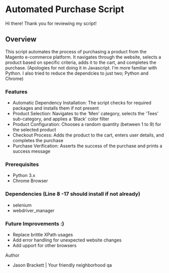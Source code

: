 # Automated Purchase Script

Hi there! Thank you for reviewing my script!

## **Overview**

This script automates the process of purchasing a product from the Magento e-commerce platform. It navigates through the website, selects a product based on specific criteria, adds it to the cart, and completes the purchase. (Apologies for not doing it in Javascript. I'm more familiar with Python. I also tried to reduce the dependcies to just two; Python and Chrome)


### **Features**
- Automatic Dependency Installation: The script checks for required packages and installs them if not present
- Product Selection: Navigates to the 'Men' category, selects the 'Tees' sub-category, and applies a 'Black' color filter
- Product Configuration: Chooses a random quantity (between 1 to 9) for the selected product
- Checkout Process: Adds the product to the cart, enters user details, and completes the purchase
- Purchase Verification: Asserts the success of the purchase and prints a success message


### Prerequisites
- Python 3.x
- Chrome Browser

### Dependencies (Line 8 -17 should install if not already)
- selenium 
- webdriver_manager

### Future Improvements :)

- Replace brittle XPath usages 
- Add error handling for unexpected website changes
- Add upport for other browsers

Author
  - Jason Brackett | Your friendly neighborhood qa

